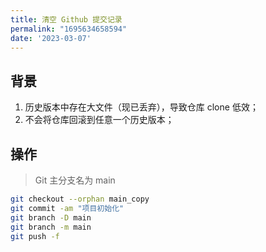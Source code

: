 ```yaml
---
title: 清空 Github 提交记录
permalink: "1695634658594"
date: '2023-03-07'
---
```


## 背景

1. 历史版本中存在大文件（现已丢弃），导致仓库 clone 低效；
2. 不会将仓库回滚到任意一个历史版本；

## 操作

> Git 主分支名为 main

```bash
git checkout --orphan main_copy
git commit -am "项目初始化"
git branch -D main
git branch -m main
git push -f
```
